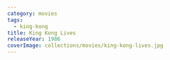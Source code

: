 ```yaml
---
category: movies
tags:
  - king-kong
title: King Kong Lives
releaseYear: 1986
coverImage: collections/movies/king-kong-lives.jpg
---
```


